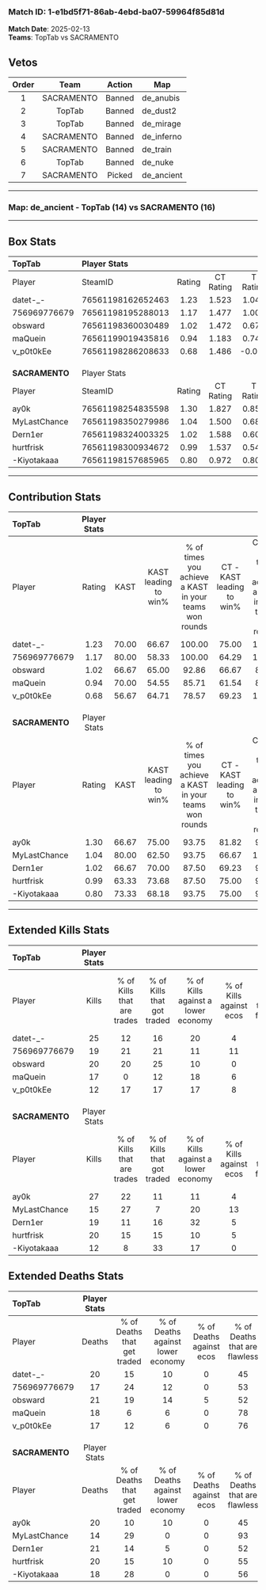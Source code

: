 ### Match ID: 1-e1bd5f71-86ab-4ebd-ba07-59964f85d81d  
**Match Date**: 2025-02-13  
**Teams**: TopTab vs SACRAMENTO  

## Vetos  

| Order | Team | Action | Map |
| :---: | :--: | :----: | --- |
| 1 | SACRAMENTO | Banned | de_anubis |
| 2 | TopTab | Banned | de_dust2 |
| 3 | TopTab | Banned | de_mirage |
| 4 | SACRAMENTO | Banned | de_inferno |
| 5 | SACRAMENTO | Banned | de_train |
| 6 | TopTab | Banned | de_nuke |
| 7 | SACRAMENTO | Picked | de_ancient |

---  

### **Map**: de_ancient - TopTab (14) vs SACRAMENTO (16)  
---  

## Box Stats  

| **TopTab**     | Player Stats      |        |           |          |       |      |       |         |        |      |     |
| :- | :- | :-: | :-: | :-: | :-: | :-: | :-: | :-: | :-: | :-: | :-: |
| Player         | SteamID           | Rating | CT Rating | T Rating | KAST  | ADR  | Kills | Assists | Deaths | K/D  | HS% |
| datet-_-       | 76561198162652463 |  1.23  |   1.523   |  1.048   | 70.00 | 88.3 |  25   |    3    |   20   | 1.25 | 64  |
| 756969776679   | 76561198195288013 |  1.17  |   1.477   |  1.003   | 80.00 | 77.6 |  19   |    9    |   17   | 1.12 | 36  |
| obsward        | 76561198360030489 |  1.02  |   1.472   |  0.674   | 66.67 | 73.1 |  20   |   10    |   21   | 0.95 | 70  |
| maQuein        | 76561199019435816 |  0.94  |   1.183   |  0.748   | 70.00 | 57.8 |  17   |    4    |   18   | 0.94 | 23  |
| v_p0t0kEe      | 76561198286208633 |  0.68  |   1.486   |  -0.059  | 56.67 | 46.2 |  12   |    3    |   17   | 0.71 | 41  |
|                |                   |        |           |          |       |      |       |         |        |      |     |
|                |                   |        |           |          |       |      |       |         |        |      |     |
|                |                   |        |           |          |       |      |       |         |        |      |     |
| **SACRAMENTO** | Player Stats      |        |           |          |       |      |       |         |        |      |     |
| Player         | SteamID           | Rating | CT Rating | T Rating | KAST  | ADR  | Kills | Assists | Deaths | K/D  | HS% |
| ay0k           | 76561198254835598 |  1.30  |   1.827   |  0.857   | 66.67 | 96.3 |  27   |    5    |   20   | 1.35 | 62  |
| MyLastChance   | 76561198350279986 |  1.04  |   1.500   |  0.688   | 80.00 | 60.0 |  15   |    5    |   14   | 1.07 | 20  |
| Dern1er        | 76561198324003325 |  1.02  |   1.588   |  0.609   | 66.67 | 83.5 |  19   |   10    |   21   | 0.90 | 42  |
| hurtfrisk      | 76561198300934672 |  0.99  |   1.537   |  0.548   | 63.33 | 69.4 |  20   |    6    |   20   | 1.00 | 50  |
| -Kiyotakaaa    | 76561198157685965 |  0.80  |   0.972   |  0.805   | 73.33 | 51.0 |  12   |    4    |   18   | 0.67 | 66  |
---  

## Contribution Stats  

| **TopTab**     | Player Stats |       |                      |                                                        |                           |                                                             |                          |                                                            |
| :- | :-: | :-: | :-: | :-: | :-: | :-: | :-: | :-: |
| Player         |    Rating    | KAST  | KAST leading to win% | % of times you achieve a KAST in your teams won rounds | CT - KAST leading to win% | CT - % of times you achieve a KAST in your teams won rounds | T - KAST leading to win% | T - % of times you achieve a KAST in your teams won rounds |
| datet-_-       |     1.23     | 70.00 |        66.67         |                         100.00                         |           75.00           |                           100.00                            |          55.56           |                           100.00                           |
| 756969776679   |     1.17     | 80.00 |        58.33         |                         100.00                         |           64.29           |                           100.00                            |          50.00           |                           100.00                           |
| obsward        |     1.02     | 66.67 |        65.00         |                         92.86                          |           66.67           |                            88.89                            |          62.50           |                           100.00                           |
| maQuein        |     0.94     | 70.00 |        54.55         |                         85.71                          |           61.54           |                            88.89                            |          44.44           |                           80.00                            |
| v_p0t0kEe      |     0.68     | 56.67 |        64.71         |                         78.57                          |           69.23           |                           100.00                            |          50.00           |                           40.00                            |
|                |              |       |                      |                                                        |                           |                                                             |                          |                                                            |
|                |              |       |                      |                                                        |                           |                                                             |                          |                                                            |
|                |              |       |                      |                                                        |                           |                                                             |                          |                                                            |
| **SACRAMENTO** | Player Stats |       |                      |                                                        |                           |                                                             |                          |                                                            |
| Player         |    Rating    | KAST  | KAST leading to win% | % of times you achieve a KAST in your teams won rounds | CT - KAST leading to win% | CT - % of times you achieve a KAST in your teams won rounds | T - KAST leading to win% | T - % of times you achieve a KAST in your teams won rounds |
| ay0k           |     1.30     | 66.67 |        75.00         |                         93.75                          |           81.82           |                            90.00                            |          66.67           |                           100.00                           |
| MyLastChance   |     1.04     | 80.00 |        62.50         |                         93.75                          |           66.67           |                           100.00                            |          55.56           |                           83.33                            |
| Dern1er        |     1.02     | 66.67 |        70.00         |                         87.50                          |           69.23           |                            90.00                            |          71.43           |                           83.33                            |
| hurtfrisk      |     0.99     | 63.33 |        73.68         |                         87.50                          |           75.00           |                            90.00                            |          71.43           |                           83.33                            |
| -Kiyotakaaa    |     0.80     | 73.33 |        68.18         |                         93.75                          |           75.00           |                            90.00                            |          60.00           |                           100.00                           |
---  

## Extended Kills Stats  

| **TopTab**     | Player Stats |                            |                            |                                    |                         |                              |                                 |                                       |                    |           |
| :- | :-: | :-: | :-: | :-: | :-: | :-: | :-: | :-: | :-: | :-: |
| Player         |    Kills     | % of Kills that are trades | % of Kills that got traded | % of Kills against a lower economy | % of Kills against ecos | % of Kills that are flawless | % of Kills that are close duels | % of Kills that are assisted by flash | Pistol Round Kills | AWP Kills |
| datet-_-       |      25      |             12             |             16             |                 20                 |            4            |              60              |               12                |                  12                   |         2          |     1     |
| 756969776679   |      19      |             21             |             21             |                 11                 |           11            |              63              |                0                |                   5                   |         2          |     0     |
| obsward        |      20      |             20             |             25             |                 10                 |            0            |              40              |               10                |                   5                   |         3          |     0     |
| maQuein        |      17      |             0              |             12             |                 18                 |            6            |              76              |                0                |                   0                   |         1          |    12     |
| v_p0t0kEe      |      12      |             17             |             17             |                 17                 |            8            |              42              |                8                |                   8                   |         0          |     0     |
|                |              |                            |                            |                                    |                         |                              |                                 |                                       |                    |           |
|                |              |                            |                            |                                    |                         |                              |                                 |                                       |                    |           |
|                |              |                            |                            |                                    |                         |                              |                                 |                                       |                    |           |
| **SACRAMENTO** | Player Stats |                            |                            |                                    |                         |                              |                                 |                                       |                    |           |
| Player         |    Kills     | % of Kills that are trades | % of Kills that got traded | % of Kills against a lower economy | % of Kills against ecos | % of Kills that are flawless | % of Kills that are close duels | % of Kills that are assisted by flash | Pistol Round Kills | AWP Kills |
| ay0k           |      27      |             22             |             11             |                 11                 |            4            |              48              |                4                |                   0                   |         3          |     0     |
| MyLastChance   |      15      |             27             |             7              |                 20                 |           13            |              73              |                0                |                   0                   |         1          |     7     |
| Dern1er        |      19      |             11             |             16             |                 32                 |            5            |              53              |               16                |                   5                   |         0          |     1     |
| hurtfrisk      |      20      |             15             |             15             |                 10                 |            5            |              75              |                0                |                   0                   |         0          |     0     |
| -Kiyotakaaa    |      12      |             8              |             33             |                 17                 |            0            |              42              |                0                |                   0                   |         1          |     0     |
## Extended Deaths Stats  

| **TopTab**     | Player Stats |                             |                                   |                          |                               |                            |                           |               |
| :- | :-: | :-: | :-: | :-: | :-: | :-: | :-: | :-: |
| Player         |    Deaths    | % of Deaths that get traded | % of Deaths against lower economy | % of Deaths against ecos | % of Deaths that are flawless | % of Deaths that are close | % of Deaths while blinded | Deaths to AWP |
| datet-_-       |      20      |             15              |                10                 |            0             |              45               |             5              |             0             |       1       |
| 756969776679   |      17      |             24              |                12                 |            0             |              53               |             12             |             0             |       1       |
| obsward        |      21      |             19              |                14                 |            5             |              52               |             0              |             0             |       3       |
| maQuein        |      18      |              6              |                 6                 |            0             |              78               |             0              |             0             |       1       |
| v_p0t0kEe      |      17      |             12              |                 6                 |            0             |              76               |             6              |             6             |       2       |
|                |              |                             |                                   |                          |                               |                            |                           |               |
|                |              |                             |                                   |                          |                               |                            |                           |               |
|                |              |                             |                                   |                          |                               |                            |                           |               |
| **SACRAMENTO** | Player Stats |                             |                                   |                          |                               |                            |                           |               |
| Player         |    Deaths    | % of Deaths that get traded | % of Deaths against lower economy | % of Deaths against ecos | % of Deaths that are flawless | % of Deaths that are close | % of Deaths while blinded | Deaths to AWP |
| ay0k           |      20      |             10              |                10                 |            0             |              45               |             10             |             5             |       4       |
| MyLastChance   |      14      |             29              |                 0                 |            0             |              93               |             0              |             0             |       2       |
| Dern1er        |      21      |             14              |                 5                 |            0             |              52               |             10             |             5             |       1       |
| hurtfrisk      |      20      |             15              |                10                 |            0             |              55               |             0              |            10             |       2       |
| -Kiyotakaaa    |      18      |             28              |                 0                 |            0             |              56               |             11             |            11             |       4       |
